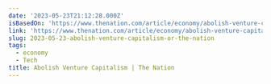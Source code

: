```yaml
---
date: '2023-05-23T21:12:28.000Z'
isBasedOn: 'https://www.thenation.com/article/economy/abolish-venture-capitalism/'
link: 'https://www.thenation.com/article/economy/abolish-venture-capitalism/'
slug: 2023-05-23-abolish-venture-capitalism-or-the-nation
tags:
  - economy
  - Tech
title: Abolish Venture Capitalism | The Nation
---
```



